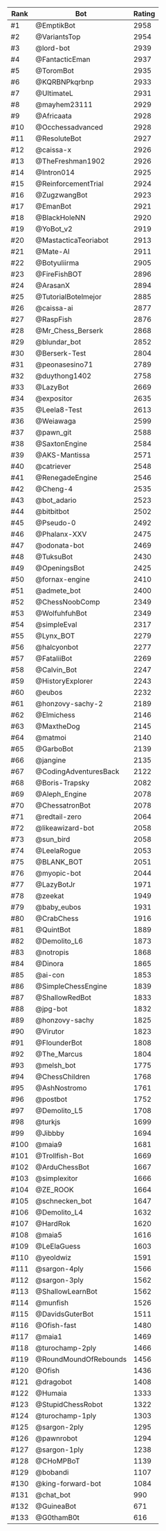 Rank|Bot|Rating
---|---|---
#1|@EmptikBot|2958
#2|@VariantsTop|2954
#3|@lord-bot|2939
#4|@FantacticEman|2937
#5|@ToromBot|2935
#6|@KQRBNPkqrbnp|2933
#7|@UltimateL|2931
#8|@mayhem23111|2929
#9|@Africaata|2928
#10|@Occhessadvanced|2928
#11|@ResoluteBot|2927
#12|@caissa-x|2926
#13|@TheFreshman1902|2926
#14|@Intron014|2925
#15|@ReinforcementTrial|2924
#16|@ZugzwangBot|2923
#17|@EmanBot|2921
#18|@BlackHoleNN|2920
#19|@YoBot_v2|2919
#20|@MastacticaTeoriabot|2913
#21|@Mate-AI|2911
#22|@Botyuliirma|2905
#23|@FireFishBOT|2896
#24|@ArasanX|2894
#25|@TutorialBotelmejor|2885
#26|@caissa-ai|2877
#27|@RaspFish|2876
#28|@Mr_Chess_Berserk|2868
#29|@blundar_bot|2852
#30|@Berserk-Test|2804
#31|@peonasesino71|2789
#32|@duythong1402|2758
#33|@LazyBot|2669
#34|@expositor|2635
#35|@Leela8-Test|2613
#36|@Weiawaga|2599
#37|@pawn_git|2588
#38|@SaxtonEngine|2584
#39|@AKS-Mantissa|2571
#40|@catriever|2548
#41|@RenegadeEngine|2546
#42|@Cheng-4|2535
#43|@bot_adario|2523
#44|@bitbitbot|2502
#45|@Pseudo-0|2492
#46|@Phalanx-XXV|2475
#47|@odonata-bot|2469
#48|@TuksuBot|2430
#49|@OpeningsBot|2425
#50|@fornax-engine|2410
#51|@admete_bot|2400
#52|@ChessNoobComp|2349
#53|@WolfuhfuhBot|2349
#54|@simpleEval|2317
#55|@Lynx_BOT|2279
#56|@halcyonbot|2277
#57|@FataliiBot|2269
#58|@Calvin_Bot|2247
#59|@HistoryExplorer|2243
#60|@eubos|2232
#61|@honzovy-sachy-2|2189
#62|@Elmichess|2146
#63|@MaxtheDog|2145
#64|@matmoi|2140
#65|@GarboBot|2139
#66|@jangine|2135
#67|@CodingAdventuresBack|2122
#68|@Boris-Trapsky|2082
#69|@Aleph_Engine|2078
#70|@ChessatronBot|2078
#71|@redtail-zero|2064
#72|@likeawizard-bot|2058
#73|@sun_bird|2058
#74|@LeelaRogue|2053
#75|@BLANK_BOT|2051
#76|@myopic-bot|2044
#77|@LazyBotJr|1971
#78|@zeekat|1949
#79|@baby_eubos|1931
#80|@CrabChess|1916
#81|@QuintBot|1889
#82|@Demolito_L6|1873
#83|@notropis|1868
#84|@Dinora|1865
#85|@ai-con|1853
#86|@SimpleChessEngine|1839
#87|@ShallowRedBot|1833
#88|@jpg-bot|1832
#89|@honzovy-sachy|1825
#90|@Virutor|1823
#91|@FlounderBot|1808
#92|@The_Marcus|1804
#93|@melsh_bot|1775
#94|@ChessChildren|1768
#95|@AshNostromo|1761
#96|@postbot|1752
#97|@Demolito_L5|1708
#98|@turkjs|1699
#99|@Jibbby|1694
#100|@maia9|1681
#101|@Trollfish-Bot|1669
#102|@ArduChessBot|1667
#103|@simplexitor|1666
#104|@ZE_ROOK|1664
#105|@schnecken_bot|1647
#106|@Demolito_L4|1632
#107|@HardRok|1620
#108|@maia5|1616
#109|@LeElaGuess|1603
#110|@yeoldwiz|1591
#111|@sargon-4ply|1566
#112|@sargon-3ply|1562
#113|@ShallowLearnBot|1562
#114|@munfish|1526
#115|@DavidsGuterBot|1511
#116|@Ofish-fast|1480
#117|@maia1|1469
#118|@turochamp-2ply|1466
#119|@RoundMoundOfRebounds|1456
#120|@Ofish|1436
#121|@dragobot|1408
#122|@Humaia|1333
#123|@StupidChessRobot|1322
#124|@turochamp-1ply|1303
#125|@sargon-2ply|1295
#126|@pawnrobot|1294
#127|@sargon-1ply|1238
#128|@CHoMPBoT|1139
#129|@bobandi|1107
#130|@king-forward-bot|1084
#131|@chat_bot|990
#132|@GuineaBot|671
#133|@G0thamB0t|616
